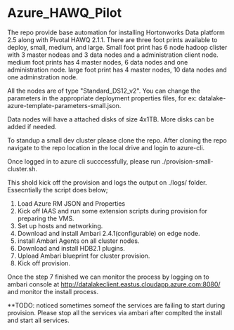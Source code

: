 # Azure_HAWQ_Pilot
The repo provide base automation for installing Hortonworks Data platform 2.5 along with Pivotal HAWQ 2.1.1.
There are three foot prints available to deploy, small, medium, and large. 
Small foot print has 6 node hadoop clister with 3 master nodeas and 3 data nodes and a administration client node.
medium foot prints has 4 master nodes, 6 data nodes and one administration node.
large foot print has 4 master nodes, 10 data nodes and one adminstration node.


All the nodes are of type "Standard_DS12_v2". You can change the parameters in the appropriate deployment properties files, for ex: datalake-azure-template-parameters-small.json.

Data nodes will have a attached disks of size 4x1TB. More disks can be added if needed.

To standup a small dev cluster please clone the repo. After cloning the repo navigate to the repo location in the local drive and login to azure-cli.

Once logged in to azure cli succcessfully, please run ./provision-small-cluster.sh.

This shold kick off the provision and logs the output on ./logs/ folder.
Essecntially the script does below;
1. Load Azure RM JSON and Properties
2. Kick off IAAS and run some extension scripts during provision for preparing the VMS.
3. Set up hosts and networking.
4. Download and install Ambari 2.4.1(configurable) on edge node.
4. install Ambari Agents on all cluster nodes.
5. Download and install HDB2.1 plugins.
6. Upload Ambari blueprint for cluster provision.
7. Kick off provision.

Once the step 7 finished we can monitor the process by logging on to ambari console at 
http://datalakeclient.eastus.cloudapp.azure.com:8080/
and monitor the install process.

**TODO: noticed sometimes someof the services are failing to start during provision.
        Please stop all the services via ambari after complted the install and start all services.
        
